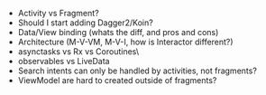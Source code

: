 - Activity vs Fragment?
- Should I start adding Dagger2/Koin?
- Data/View binding (whats the diff, and pros and cons)
- Architecture (M-V-VM, M-V-I, how is Interactor different?)
- asynctasks vs Rx vs Coroutines\
- observables vs LiveData
- Search intents can only be handled by activities, not fragments?
- ViewModel are hard to created outside of fragments?